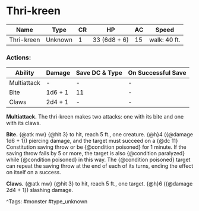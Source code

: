 # Thri-kreen

| Name | Type | CR | HP | AC | Speed |
|------|------|----|----|----|-------|
| Thri-kreen | Unknown | 1 | 33 (6d8 + 6) | 15 | walk: 40 ft. |

### Actions:

| Ability | Damage | Save DC & Type | On Successful Save |
|---------|--------|----------------|--------------------|
| Multiattack | - | - | - |
| Bite | 1d6 + 1 | 11 | - |
| Claws | 2d4 + 1 | - | - |


**Multiattack.** The thri-kreen makes two attacks: one with its bite and one with its claws.

**Bite.** {@atk mw} {@hit 3} to hit, reach 5 ft., one creature. {@h}4 ({@damage 1d6 + 1}) piercing damage, and the target must succeed on a {@dc 11} Constitution saving throw or be {@condition poisoned} for 1 minute. If the saving throw fails by 5 or more, the target is also {@condition paralyzed} while {@condition poisoned} in this way. The {@condition poisoned} target can repeat the saving throw at the end of each of its turns, ending the effect on itself on a success.

**Claws.** {@atk mw} {@hit 3} to hit, reach 5 ft., one target. {@h}6 ({@damage 2d4 + 1}) slashing damage.

^Tags: #monster #type_unknown